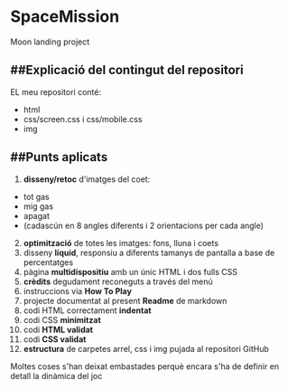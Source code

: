 # SpaceMission
Moon landing project

##Explicació del contingut del repositori
-----------------------------------------

EL meu repositori conté:
* html
* css/screen.css i css/mobile.css
* img 

##Punts aplicats
----------------

1. **disseny/retoc** d'imatges del coet: 
 * tot gas 
 * mig gas
 * apagat 
 * (cadascún en 8 angles diferents i 2 orientacions per cada angle)
2. **optimització** de totes les imatges: fons, lluna i coets
3. disseny **líquid**, responsiu a diferents tamanys de pantalla a base de percentatges
4. pàgina **multidispositiu** amb un únic HTML i dos fulls CSS
5. **crèdits** degudament reconeguts a través del menú
6. instruccions via **How To Play**
7. projecte documentat al present **Readme** de markdown
8. codi HTML correctament **indentat**
9. codi CSS **minimitzat**
10. codi **HTML validat**
11. codi **CSS validat**
12. **estructura** de carpetes arrel, css i img pujada al repositori GitHub

Moltes coses s'han deixat embastades perquè encara s'ha de definir en detall la dinàmica del joc
